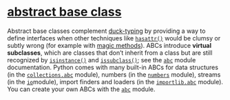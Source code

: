 # [abstract base class](https://docs.python.org/3.7/glossary.html#term-abstract-base-class)

Abstract base classes complement [duck-typing](https://docs.python.org/3.7/glossary.html#term-duck-typing) by providing a way to define interfaces when other techniques like [`hasattr()`](https://docs.python.org/3.7/library/functions.html#hasattr) would be clumsy or subtly wrong (for example with [magic methods](https://docs.python.org/3.7/reference/datamodel.html#special-lookup)). ABCs introduce **virtual subclasses**, which are classes that don’t inherit from a class but are still recognized by [`isinstance()`](https://docs.python.org/3.7/library/functions.html#isinstance) and [`issubclass()`](https://docs.python.org/3.7/library/functions.html#issubclass); see the [`abc`](https://docs.python.org/3.7/library/abc.html#module-abc) module documentation. Python comes with many built-in ABCs for data structures (in the [`collections.abc`](https://docs.python.org/3.7/library/collections.abc.html#module-collections.abc) module), numbers (in the [`numbers`](https://docs.python.org/3.7/library/numbers.html#module-numbers) module), streams (in the [`io`](https://docs.python.org/3.7/library/io.html#module-io)module), import finders and loaders (in the [`importlib.abc`](https://docs.python.org/3.7/library/importlib.html#module-importlib.abc) module). You can create your own ABCs with the [`abc`](https://docs.python.org/3.7/library/abc.html#module-abc) module.